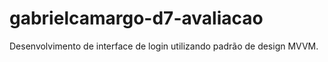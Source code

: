 # gabrielcamargo-d7-avaliacao
Desenvolvimento de interface de login utilizando padrão de design MVVM.
